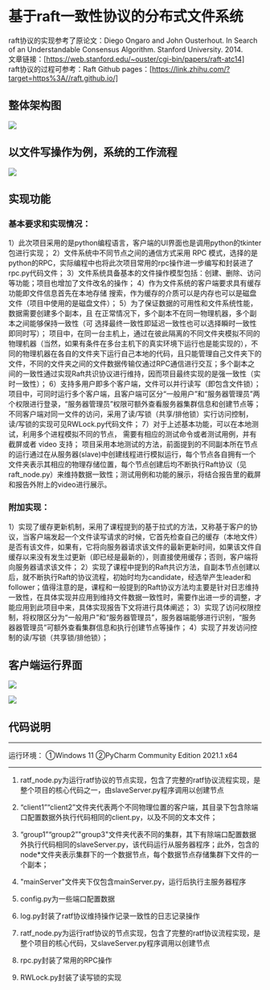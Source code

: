 # 基于raft一致性协议的分布式文件系统
raft协议的实现参考了原论文：Diego Ongaro and John Ousterhout. In Search of an Understandable Consensus Algorithm. Stanford University. 2014.    
文章链接：[https://web.stanford.edu/~ouster/cgi-bin/papers/raft-atc14]    
raft协议的过程可参考：Raft Github pages：[https://link.zhihu.com/?target=https%3A//raft.github.io/]     

## 整体架构图
![](https://gitee.com/he-fupeng123/Photos/raw/master/Photos/ssx-1.png)   

## 以文件写操作为例，系统的工作流程
![](https://gitee.com/he-fupeng123/Photos/raw/master/Photos/ss2.png)   

## 实现功能
### 基本要求和实现情况：
1）此次项目采用的是python编程语言，客户端的UI界面也是调用python的tkinter包进行实现； 
2）文件系统中不同节点之间的通信方式采用 RPC 模式，选择的是python的RPC，实际编程中也将此次项目常用的rpc操作进一步编写和封装进了rpc.py代码文件；
3）文件系统具备基本的文件操作模型包括：创建、删除、访问等功能；项目也增加了文件改名的操作；
4）作为文件系统的客户端要求具有缓存功能即文件信息首先在本地存储 搜索，作为缓存的介质可以是内存也可以是磁盘文件（项目中使用的是磁盘文件）； 
5）为了保证数据的可用性和文件系统性能，数据需要创建多个副本，且 在正常情况下，多个副本不在同一物理机器，多个副本之间能够保持一致性（可 选择最终一致性即延迟一致性也可以选择瞬时一致性即同时写）；
	项目中，在同一台主机上，通过在彼此隔离的不同文件夹模拟不同的物理机器（当然，如果有条件在多台主机下的真实环境下运行也是能实现的），不同的物理机器在各自的文件夹下运行自己本地的代码，且只能管理自己文件夹下的文件，不同的文件夹之间的文件数据传输仅通过RPC通信进行交互；多个副本之间的一致性通过实现Raft共识协议进行维持，因而项目最终实现的是强一致性（实时一致性）； 
6）支持多用户即多个客户端，文件可以并行读写（即包含文件锁）； 
项目中，可同时运行多个客户端，且客户端可区分“一般用户”和“服务器管理员”两个权限进行登录，“服务器管理员”权限可额外查看服务器集群信息和创建节点等；不同客户端对同一文件的访问，采用了读/写锁（共享/排他锁）实行访问控制，读/写锁的实现可见RWLock.py代码文件；
7）对于上述基本功能，可以在本地测试，利用多个进程模拟不同的节点， 需要有相应的测试命令或者测试用例，并有截屏或者 video 支持；
项目采用本地测试的方法，前面提到的不同副本所在节点的运行通过在从服务器(slave)中创建线程进行模拟运行，每个节点各自拥有一个文件夹表示其相应的物理存储位置，每个节点创建后均不断执行Raft协议（见raft_node.py）来维持数据一致性；测试用例和功能的展示，将结合报告里的截屏和报告外附上的video进行展示。

### 附加实现：
1）实现了缓存更新机制，采用了课程提到的基于拉式的方法，又称基于客户的协议，当客户端发起一个文件读写请求的时候，它首先检查自己的缓存（本地文件）是否有该文件，如果有，它将向服务器请求该文件的最新更新时间，如果该文件自缓存以来没有发生过更新（即已经是最新的），则直接使用缓存；否则，客户端将向服务器请求该文件；
2）实现了课程中提到的Raft共识方法，自副本节点创建以后，就不断执行Raft的协议流程，初始时均为candidate，经选举产生leader和follower；值得注意的是，课程和一般提到的Raft协议方法均主要是针对日志维持一致性，在具体实现并应用到维持文件数据一致性时，需要作出进一步的调整，才能应用到此项目中来，具体实现报告下文将进行具体阐述；
3）实现了访问权限控制，将权限区分为“一般用户”和“服务器管理员”，服务器端能够进行识别，“服务器器管理员”可额外查看集群信息和执行创建节点等操作；
4）实现了并发访问控制的读/写锁（共享锁/排他锁）；

## 客户端运行界面
![](https://gitee.com/he-fupeng123/Photos/raw/master/Photos/ss3.png)    

![](https://gitee.com/he-fupeng123/Photos/raw/master/Photos/ss4.png)
## 代码说明    
***************************************************
运行环境：
①Windows 11
②PyCharm Community Edition 2021.1 x64
***************************************************

1. ratf_node.py为运行ratf协议的节点实现，包含了完整的ratf协议流程实现，是整个项目的核心代码之一，由slaveServer.py程序调用以创建节点

2. “client1”“client2”文件夹代表两个不同物理位置的客户端，其目录下包含除端口配置数据外执行代码相同的client.py，以及不同的文本文件；

3. “group1”“group2”"group3"文件夹代表不同的集群，其下有除端口配置数据外执行代码相同的slaveServer.py，该代码运行从服务器程序；此外，包含的node*文件夹表示集群下的一个数据节点，每个数据节点存储集群下文件的一个副本；

4. "mainServer"文件夹下仅包含mainServer.py，运行后执行主服务器程序

5. config.py为一些端口配置数据

6. log.py封装了ratf协议维持操作记录一致性的日志记录操作

7. ratf_node.py为运行ratf协议的节点实现，包含了完整的ratf协议流程实现，是整个项目的核心代码，又slaveServer.py程序调用以创建节点

8. rpc.py封装了常用的RPC操作

9. RWLock.py封装了读写锁的实现